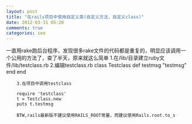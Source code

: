 ```yaml
---
layout: post
title: "在rails项目中使用自定义类(自定义方法，自定义class)"
date: 2012-03-31 05:20
comments: true
categories: seo
---
```


一直用rake跑后台程序，发现很多rake文件的代码都是重复的，明显应该调用一个公用的方法了，查了半天，原来就这么简单
1.在/lib/目录建立ruby文件/lib/testclass.rb
2.编辑testclass.rb
class Testclass
  def testmsg
      "testmsg"
        end
        end

        3.在项目中调用testclass

        require 'testclass'
        t = Testclass.new
        puts t.testmsg

        BTW,rails最新版不建议使用RAILS_ROOT常量，而建议使用Rails.root.to_s
